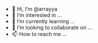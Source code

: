 - 👋 Hi, I’m @arrayya
- 👀 I’m interested in ...
- 🌱 I’m currently learning ...
- 💞️ I’m looking to collaborate on ...
- 📫 How to reach me ...

<!---
arrayya/arrayya is a ✨ special ✨ repository because its `README.md` (this file) appears on your GitHub profile.
You can click the Preview link to take a look at your changes.
--->
